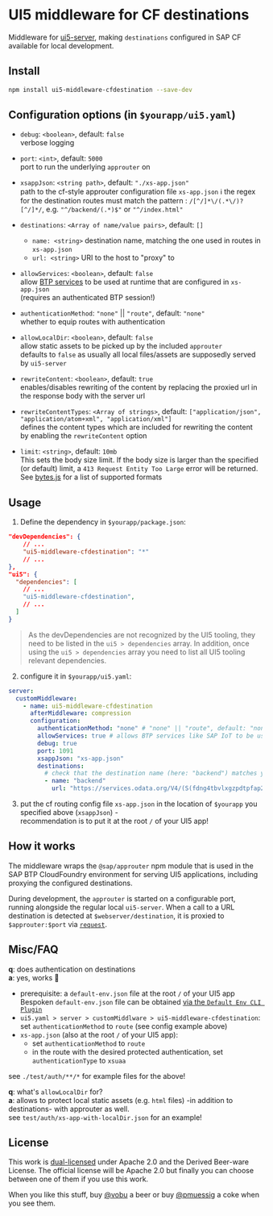# UI5 middleware for CF destinations

Middleware for [ui5-server](https://github.com/SAP/ui5-server), making `destinations` configured in SAP CF available for local development.

## Install

```bash
npm install ui5-middleware-cfdestination --save-dev
```

## Configuration options (in `$yourapp/ui5.yaml`)

- `debug`: `<boolean>`, default: `false`  
verbose logging
- `port`: `<int>`, default: `5000`  
port to run the underlying `approuter` on

- `xsappJson`: `<string path>`, default: `"./xs-app.json"`  
path to the cf-style approuter configuration file `xs-app.json`
:information_source: the regex for the destination routes must match the pattern : `/[^/]*\/(.*\/)?[^/]*/`, e.g. `"^/backend/(.*)$"` or `"^/index.html"`

- `destinations`: `<Array of name/value pairs>`, default: `[]`
  - `name: <string>` destination name, matching the one used in routes in `xs-app.json`  
  - `url: <string>` URI to the host to "proxy" to

- `allowServices`: `<boolean>`, default: `false`  
allow [BTP services](https://discovery-center.cloud.sap/serviceCatalog?) to be used at runtime that are configured in `xs-app.json`  
(requires an authenticated BTP session!)

- `authenticationMethod`: `"none"` || `"route"`, default: `"none"`  
whether to equip routes with authentication

- `allowLocalDir`: `<boolean>`, default: `false`  
allow static assets to be picked up by the included `approuter`  
defaults to `false` as usually all local files/assets are supposedly served by `ui5-server`

- `rewriteContent`: `<boolean>`, default: `true`  
enables/disables rewriting of the content by replacing
the proxied url in the response body with the server url

- `rewriteContentTypes`: `<Array of strings>`, default: `["application/json", "application/atom+xml", "application/xml"]`  
defines the content types which are included for rewriting the content by enabling the `rewriteContent` option

- `limit`: `<string>`, default: `10mb`  
This sets the body size limit. If the body size is larger than the specified (or default) limit, a `413 Request Entity Too Large`  error will be returned. See [bytes.js](https://www.npmjs.com/package/bytes) for a list of supported formats

## Usage

1. Define the dependency in `$yourapp/package.json`:

```json
"devDependencies": {
    // ...
    "ui5-middleware-cfdestination": "*"
    // ...
},
"ui5": {
  "dependencies": [
    // ...
    "ui5-middleware-cfdestination",
    // ...
  ]
}
```

> As the devDependencies are not recognized by the UI5 tooling, they need to be listed in the `ui5 > dependencies` array. In addition, once using the `ui5 > dependencies` array you need to list all UI5 tooling relevant dependencies.

2. configure it in `$yourapp/ui5.yaml`:

```yaml
server:
  customMiddleware:
    - name: ui5-middleware-cfdestination
      afterMiddleware: compression
      configuration:
        authenticationMethod: "none" # "none" || "route", default: "none"
        allowServices: true # allows BTP services like SAP IoT to be used 
        debug: true
        port: 1091
        xsappJson: "xs-app.json"
        destinations:
          # check that the destination name (here: "backend") matches your router in xs-app.json
          - name: "backend"
            url: "https://services.odata.org/V4/(S(fdng4tbvlxgzpdtpfap2rqss))/TripPinServiceRW/"
```

3. put the cf routing config file `xs-app.json` in the location of `$yourapp` you specified above (`xsappJson`) -  
recommendation is to put it at the root `/` of your UI5 app!

## How it works

The middleware wraps the `@sap/approuter` npm module that is used in the SAP BTP CloudFoundry environment for serving UI5 applications, including proxying the configured destinations.

During development, the `approuter` is started on a configurable port, running alongside the regular local `ui5-server`. When a call to a URL destination is detected at `$webserver/destination`, it is proxied to `$approuter:$port` via [`request`](https://www.npmjs.com/package/request).

## Misc/FAQ

**q**: does authentication on destinations  
**a**: yes, works 🥳

- prerequisite: a `default-env.json` file at the root `/` of your UI5 app
Bespoken `default-env.json` file can be obtained [via the `Default Env CLI Plugin`](https://github.com/saphanaacademy/DefaultEnv)
- `ui5.yaml > server > customMiddlware > ui5-middleware-cfdestination`: set `authenticationMethod` to `route` (see config example above)
- `xs-app.json` (also at the root `/` of your UI5 app):
  - set `authenticationMethod` to `route`
  - in the route with the desired protected authentication, set `authenticationType` to `xsuaa`  

see `./test/auth/**/*` for example files for the above!

**q**: what's `allowLocalDir` for?  
**a**: allows to protect local static assets (e.g. `html` files) -in addition to destinations- with approuter as well.  
see `test/auth/xs-app-with-localDir.json` for an example!

## License

This work is [dual-licensed](../../LICENSE) under Apache 2.0 and the Derived Beer-ware License. The official license will be Apache 2.0 but finally you can choose between one of them if you use this work.

When you like this stuff, buy [@vobu](https://twitter.com/vobu) a beer or buy [@pmuessig](https://twitter.com/pmuessig) a coke when you see them.
